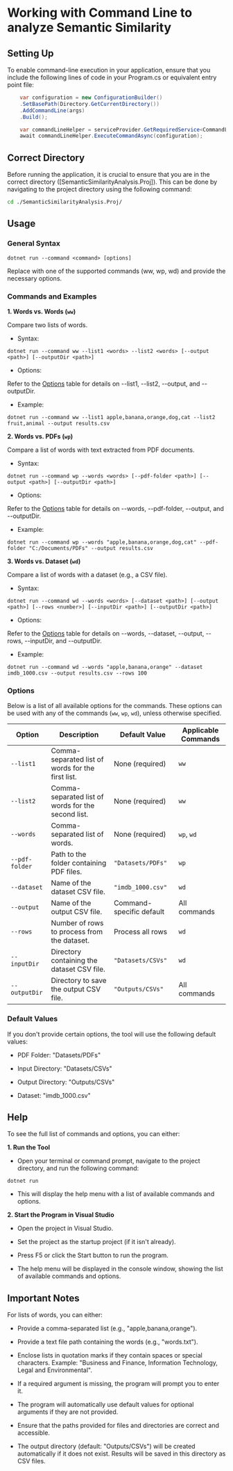 # Working with Command Line to analyze Semantic Similarity

## Setting Up

To enable command-line execution in your application, ensure that you include the following lines of code in your Program.cs or equivalent entry point file:

```csharp
    var configuration = new ConfigurationBuilder()
    .SetBasePath(Directory.GetCurrentDirectory()) 
    .AddCommandLine(args)
    .Build();

    var commandLineHelper = serviceProvider.GetRequiredService<CommandLineHelper>();
    await commandLineHelper.ExecuteCommandAsync(configuration);
```

## Correct Directory

Before running the application, it is crucial to ensure that you are in the correct directory ([SemanticSimilarityAnalysis.Proj]). This can be done by navigating to the project directory using the following command:

```bash
cd ./SemanticSimilarityAnalysis.Proj/
```

## Usage
### General Syntax

```
dotnet run --command <command> [options]
```

Replace <command> with one of the supported commands (ww, wp, wd) and provide the necessary options.

### Commands and Examples
**1. Words vs. Words (`ww`)**

Compare two lists of words.

- Syntax:

```
dotnet run --command ww --list1 <words> --list2 <words> [--output <path>] [--outputDir <path>]
```

- Options:

Refer to the [Options](#options) table for details on --list1, --list2, --output, and --outputDir.

- Example:

```
dotnet run --command ww --list1 apple,banana,orange,dog,cat --list2 fruit,animal --output results.csv
```


**2. Words vs. PDFs (`wp`)**

Compare a list of words with text extracted from PDF documents.

- Syntax:

```
dotnet run --command wp --words <words> [--pdf-folder <path>] [--output <path>] [--outputDir <path>]
```

- Options:

Refer to the [Options](#options) table for details on --words, --pdf-folder, --output, and --outputDir.

- Example:

```
dotnet run --command wp --words "apple,banana,orange,dog,cat" --pdf-folder "C:/Documents/PDFs" --output results.csv
```


**3. Words vs. Dataset (`wd`)**

Compare a list of words with a dataset (e.g., a CSV file).

- Syntax:

```
dotnet run --command wd --words <words> [--dataset <path>] [--output <path>] [--rows <number>] [--inputDir <path>] [--outputDir <path>]
```

- Options:

Refer to the [Options](#options) table for details on --words, --dataset, --output, --rows, --inputDir, and --outputDir.

- Example:

```
dotnet run --command wd --words "apple,banana,orange" --dataset imdb_1000.csv --output results.csv --rows 100
```

### Options

Below is a list of all available options for the commands. These options can be used with any of the commands (`ww`, `wp`, `wd`), unless otherwise specified.

| **Option**         | **Description**                                                                 | **Default Value**       | **Applicable Commands** |
|---------------------|---------------------------------------------------------------------------------|-------------------------|--------------------------|
| `--list1`           | Comma-separated list of words for the first list.                               | None (required)         | `ww`                    |
| `--list2`           | Comma-separated list of words for the second list.                              | None (required)         | `ww`                    |
| `--words`           | Comma-separated list of words.                                                  | None (required)         | `wp`, `wd`              |
| `--pdf-folder`      | Path to the folder containing PDF files.                                         | `"Datasets/PDFs"`       | `wp`                    |
| `--dataset`         | Name of the dataset CSV file.                                                   | `"imdb_1000.csv"`       | `wd`                    |
| `--output`          | Name of the output CSV file.                                                    | Command-specific default| All commands            |
| `--rows`            | Number of rows to process from the dataset.                                     | Process all rows        | `wd`                    |
| `--inputDir`        | Directory containing the dataset CSV file.                                      | `"Datasets/CSVs"`       | `wd`                    |
| `--outputDir`       | Directory to save the output CSV file.                                          | `"Outputs/CSVs"`        | All commands            |

### Default Values

If you don't provide certain options, the tool will use the following default values:

- PDF Folder: "Datasets/PDFs"

- Input Directory: "Datasets/CSVs"

- Output Directory: "Outputs/CSVs"

- Dataset: "imdb_1000.csv"


## Help
To see the full list of commands and options, you can either:

**1. Run the Tool**

- Open your terminal or command prompt, navigate to the project directory, and run the following command:
```
dotnet run
```
- This will display the help menu with a list of available commands and options.

**2. Start the Program in Visual Studio**

- Open the project in Visual Studio.
 
- Set the project as the startup project (if it isn't already).

- Press F5 or click the Start button to run the program.

- The help menu will be displayed in the console window, showing the list of available commands and options.

## Important Notes

For lists of words, you can either:

- Provide a comma-separated list (e.g., "apple,banana,orange").

- Provide a text file path containing the words (e.g., "words.txt").

- Enclose lists in quotation marks if they contain spaces or special characters.
    Example: "Business and Finance, Information Technology, Legal and Environmental".

- If a required argument is missing, the program will prompt you to enter it.

- The program will automatically use default values for optional arguments if they are not provided.

- Ensure that the paths provided for files and directories are correct and accessible.

- The output directory (default: "Outputs/CSVs") will be created automatically if it does not exist. Results will be saved in this directory as CSV files.
